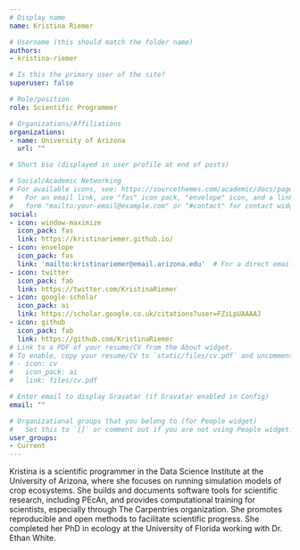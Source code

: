 ```yaml
---
# Display name
name: Kristina Riemer

# Username (this should match the folder name)
authors:
- kristina-riemer

# Is this the primary user of the site?
superuser: false

# Role/position
role: Scientific Programmer

# Organizations/Affiliations
organizations:
- name: University of Arizona
  url: ""

# Short bio (displayed in user profile at end of posts)

# Social/Academic Networking
# For available icons, see: https://sourcethemes.com/academic/docs/page-builder/#icons
#   For an email link, use "fas" icon pack, "envelope" icon, and a link in the
#   form "mailto:your-email@example.com" or "#contact" for contact widget.
social:
- icon: window-maximize
  icon_pack: fas
  link: https://kristinariemer.github.io/
- icon: envelope
  icon_pack: fas
  link: 'mailto:kristinariemer@email.arizona.edu'  # For a direct email link, use "mailto:test@example.org".
- icon: twitter
  icon_pack: fab
  link: https://twitter.com/KristinaRiemer
- icon: google-scholar
  icon_pack: ai
  link: https://scholar.google.co.uk/citations?user=FZiLpUAAAAJ
- icon: github
  icon_pack: fab
  link: https://github.com/KristinaRiemer
# Link to a PDF of your resume/CV from the About widget.
# To enable, copy your resume/CV to `static/files/cv.pdf` and uncomment the lines below.
# - icon: cv
#   icon_pack: ai
#   link: files/cv.pdf

# Enter email to display Gravatar (if Gravatar enabled in Config)
email: ""

# Organizational groups that you belong to (for People widget)
#   Set this to `[]` or comment out if you are not using People widget.
user_groups:
- Current
---
```


Kristina is a scientific programmer in the Data Science Institute at the University of Arizona, where she focuses on running simulation models of crop ecosystems. She builds and documents software tools for scientific research, including PEcAn, and provides computational training for scientists, especially through The Carpentries organization. She promotes reproducible and open methods to facilitate scientific progress. She completed her PhD in ecology at the University of Florida working with Dr. Ethan White.
